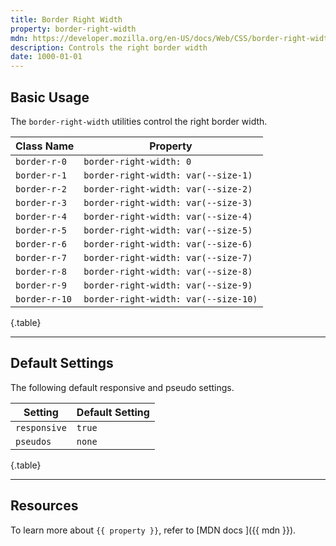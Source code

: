 ```yaml
---
title: Border Right Width
property: border-right-width
mdn: https://developer.mozilla.org/en-US/docs/Web/CSS/border-right-width
description: Controls the right border width
date: 1000-01-01
---
```


## Basic Usage

The `border-right-width` utilities control the right border width.

| Class Name    | Property                             |
| ------------- | ------------------------------------ |
| `border-r-0`  | `border-right-width: 0`              |
| `border-r-1`  | `border-right-width: var(--size-1)`  |
| `border-r-2`  | `border-right-width: var(--size-2)`  |
| `border-r-3`  | `border-right-width: var(--size-3)`  |
| `border-r-4`  | `border-right-width: var(--size-4)`  |
| `border-r-5`  | `border-right-width: var(--size-5)`  |
| `border-r-6`  | `border-right-width: var(--size-6)`  |
| `border-r-7`  | `border-right-width: var(--size-7)`  |
| `border-r-8`  | `border-right-width: var(--size-8)`  |
| `border-r-9`  | `border-right-width: var(--size-9)`  |
| `border-r-10` | `border-right-width: var(--size-10)` |

{.table}

---

## Default Settings

The following default responsive and pseudo settings.

| Setting      | Default Setting |
| ------------ | --------------- |
| `responsive` | `true`          |
| `pseudos`    | `none`          |

{.table}

---

## Resources

To learn more about `{{ property }}`, refer to [MDN docs <i class="far fa-external-link ml-6"></i>]({{ mdn }}).
